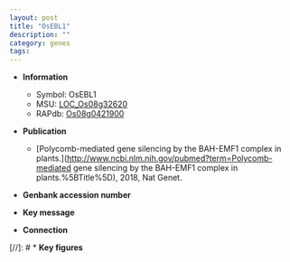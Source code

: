 ```yaml
---
layout: post
title: "OsEBL1"
description: ""
category: genes
tags: 
---
```


* **Information**  
    + Symbol: OsEBL1  
    + MSU: [LOC_Os08g32620](http://rice.uga.edu/cgi-bin/ORF_infopage.cgi?orf=LOC_Os08g32620)  
    + RAPdb: [Os08g0421900](https://rapdb.dna.affrc.go.jp/locus/?name=Os08g0421900)  

* **Publication**  
    + [Polycomb-mediated gene silencing by the BAH-EMF1 complex in plants.](http://www.ncbi.nlm.nih.gov/pubmed?term=Polycomb-mediated gene silencing by the BAH-EMF1 complex in plants.%5BTitle%5D), 2018, Nat Genet.

* **Genbank accession number**  

* **Key message**  

* **Connection**  

[//]: # * **Key figures**  


